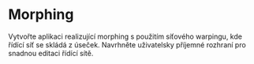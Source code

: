 Morphing
========
Vytvořte aplikaci realizující morphing s použitím síťového warpingu, kde řídící síť se skládá z úseček. Navrhněte uživatelsky příjemné rozhraní pro snadnou editaci řídící sítě.
